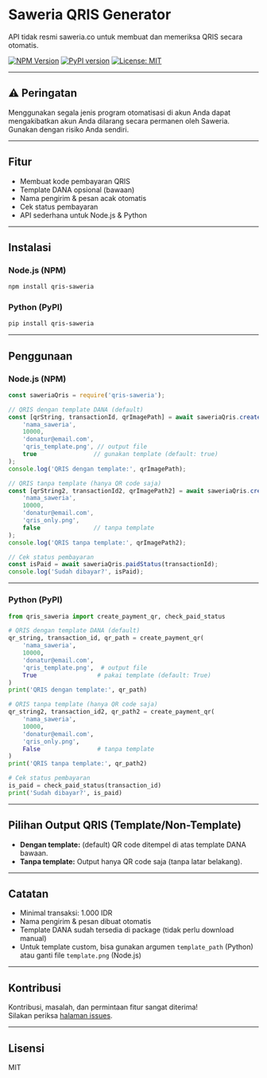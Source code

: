 # Saweria QRIS Generator

API tidak resmi saweria.co untuk membuat dan memeriksa QRIS secara otomatis.

[![NPM Version](https://img.shields.io/npm/v/qris-saweria.svg)](https://www.npmjs.com/package/qris-saweria)
[![PyPI version](https://img.shields.io/pypi/v/qris-saweria.svg)](https://pypi.org/project/qris-saweria/)
[![License: MIT](https://img.shields.io/badge/License-MIT-yellow.svg)](https://github.com/AutoFTbot/saweria-qris/blob/master/LICENSE)

---

## ⚠️ Peringatan

Menggunakan segala jenis program otomatisasi di akun Anda dapat mengakibatkan akun Anda dilarang secara permanen oleh Saweria.  
Gunakan dengan risiko Anda sendiri.

---

## Fitur

- Membuat kode pembayaran QRIS
- Template DANA opsional (bawaan)
- Nama pengirim & pesan acak otomatis
- Cek status pembayaran
- API sederhana untuk Node.js & Python

---

## Instalasi

### Node.js (NPM)
```bash
npm install qris-saweria
```

### Python (PyPI)
```bash
pip install qris-saweria
```

---

## Penggunaan

### Node.js (NPM)

```javascript
const saweriaQris = require('qris-saweria');

// QRIS dengan template DANA (default)
const [qrString, transactionId, qrImagePath] = await saweriaQris.createPaymentQr(
    'nama_saweria',
    10000,
    'donatur@email.com',
    'qris_template.png', // output file
    true                // gunakan template (default: true)
);
console.log('QRIS dengan template:', qrImagePath);

// QRIS tanpa template (hanya QR code saja)
const [qrString2, transactionId2, qrImagePath2] = await saweriaQris.createPaymentQr(
    'nama_saweria',
    10000,
    'donatur@email.com',
    'qris_only.png',
    false               // tanpa template
);
console.log('QRIS tanpa template:', qrImagePath2);

// Cek status pembayaran
const isPaid = await saweriaQris.paidStatus(transactionId);
console.log('Sudah dibayar?', isPaid);
```

---

### Python (PyPI)

```python
from qris_saweria import create_payment_qr, check_paid_status

# QRIS dengan template DANA (default)
qr_string, transaction_id, qr_path = create_payment_qr(
    'nama_saweria',
    10000,
    'donatur@email.com',
    'qris_template.png',  # output file
    True                 # pakai template (default: True)
)
print('QRIS dengan template:', qr_path)

# QRIS tanpa template (hanya QR code saja)
qr_string2, transaction_id2, qr_path2 = create_payment_qr(
    'nama_saweria',
    10000,
    'donatur@email.com',
    'qris_only.png',
    False                # tanpa template
)
print('QRIS tanpa template:', qr_path2)

# Cek status pembayaran
is_paid = check_paid_status(transaction_id)
print('Sudah dibayar?', is_paid)
```

---

## Pilihan Output QRIS (Template/Non-Template)

- **Dengan template:** (default) QR code ditempel di atas template DANA bawaan.
- **Tanpa template:** Output hanya QR code saja (tanpa latar belakang).

---

## Catatan

- Minimal transaksi: 1.000 IDR
- Nama pengirim & pesan dibuat otomatis
- Template DANA sudah tersedia di package (tidak perlu download manual)
- Untuk template custom, bisa gunakan argumen `template_path` (Python) atau ganti file `template.png` (Node.js)

---

## Kontribusi

Kontribusi, masalah, dan permintaan fitur sangat diterima!  
Silakan periksa [halaman issues](https://github.com/AutoFTbot/saweria-qris/issues).

---

## Lisensi

MIT

